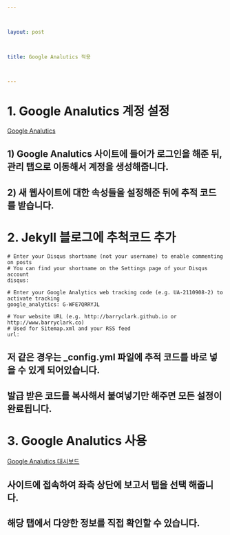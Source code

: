```yaml
---

  

layout: post

  

title: Google Analutics 적용

  

---
```


# 1. Google Analutics 계정 설정

[Google Analutics](http://analytics.google.com/analytics/web/#/)

## 1) Google Analutics 사이트에 들어가 로그인을 해준 뒤, 관리 탭으로 이동해서 계정을 생성해줍니다.

## 2) 새 웹사이트에 대한 속성들을 설정해준 뒤에 추적 코드를 받습니다.

  

# 2. Jekyll 블로그에 추척코드 추가
```
# Enter your Disqus shortname (not your username) to enable commenting on posts
# You can find your shortname on the Settings page of your Disqus account
disqus: 

# Enter your Google Analytics web tracking code (e.g. UA-2110908-2) to activate tracking
google_analytics: G-WFE7QRRYJL

# Your website URL (e.g. http://barryclark.github.io or http://www.barryclark.co)
# Used for Sitemap.xml and your RSS feed
url:
```
## 저 같은 경우는 _config.yml 파일에 추적 코드를 바로 넣을 수 있게 되어있습니다.

## 발급 받은 코드를 복사해서 붙여넣기만 해주면 모든 설정이 완료됩니다.
# 3. Google Analutics 사용
 [Google Analutics 대시보드](Google%20Analutics)
## 사이트에 접속하여 좌측 상단에 보고서 탭을 선택 해줍니다.
## 해당 탭에서 다양한 정보를 직접 확인할 수 있습니다.